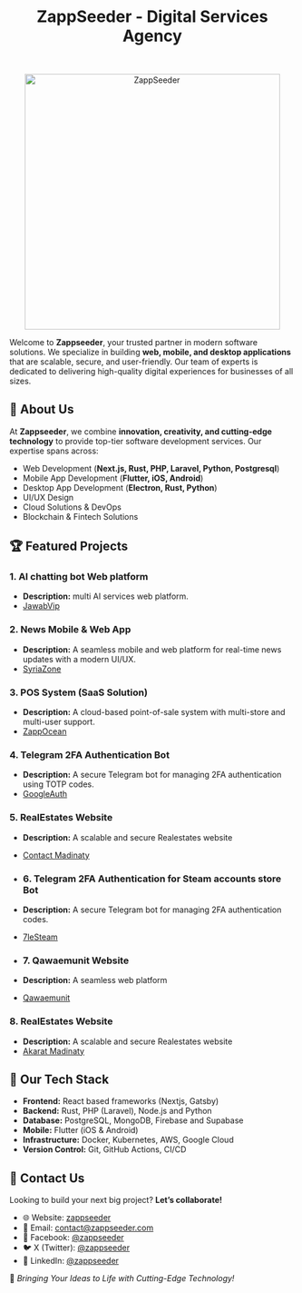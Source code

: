 <h1 align="center">ZappSeeder - Digital Services Agency</h1> <br>

<p align="center">
  <a href="https://zappseeder.com/">
    <img alt="ZappSeeder" title="ZappSeeder" src="https://i.imgur.com/OjuI2eN.png" width="450">
  </a>
</p>

Welcome to **Zappseeder**, your trusted partner in modern software solutions. We specialize in building **web, mobile, and desktop applications** that are scalable, secure, and user-friendly. Our team of experts is dedicated to delivering high-quality digital experiences for businesses of all sizes.

## 🚀 About Us
At **Zappseeder**, we combine **innovation, creativity, and cutting-edge technology** to provide top-tier software development services. Our expertise spans across:
- Web Development (**Next.js, Rust, PHP, Laravel, Python, Postgresql**)
- Mobile App Development (**Flutter, iOS, Android**)
- Desktop App Development (**Electron, Rust, Python**)
- UI/UX Design
- Cloud Solutions & DevOps
- Blockchain & Fintech Solutions

## 🏆 Featured Projects

### 1. **AI chatting bot Web platform**
- **Description:** multi AI services web platform.
- [JawabVip](https://jawab-vip.com/en)

### 2. **News Mobile & Web App**
- **Description:** A seamless mobile and web platform for real-time news updates with a modern UI/UX.
- [SyriaZone](https://souriazone.com/)

### 3. **POS System (SaaS Solution)**
- **Description:** A cloud-based point-of-sale system with multi-store and multi-user support.
- [ZappOcean](https://zappocean.com/)

### 4. **Telegram 2FA Authentication Bot**
- **Description:** A secure Telegram bot for managing 2FA authentication using TOTP codes.
- [GoogleAuth](https://web.telegram.org/k/#@gauth_bot)

### 5. **RealEstates Website**
- **Description:** A scalable and secure Realestates website
- [Contact Madinaty](https://www.contact-madinaty.com/)

- ### 6. **Telegram 2FA Authentication for Steam accounts store Bot**
- **Description:** A secure Telegram bot for managing 2FA authentication codes.
- [7leSteam](https://web.telegram.org/k/#@hllestore_bot)

- ### 7. **Qawaemunit Website**
- **Description:** A seamless web platform
- [Qawaemunit](https://www.qawaemunit.com/)

### 8. **RealEstates Website**
- **Description:** A scalable and secure Realestates website
- [Akarat Madinaty](https://www.akaratmadinaty.org/)


## 🔧 Our Tech Stack
- **Frontend:** React based frameworks (Nextjs, Gatsby)
- **Backend:** Rust, PHP (Laravel), Node.js and Python
- **Database:** PostgreSQL, MongoDB, Firebase and Supabase
- **Mobile:** Flutter (iOS & Android)
- **Infrastructure:** Docker, Kubernetes, AWS, Google Cloud
- **Version Control:** Git, GitHub Actions, CI/CD


## 📩 Contact Us
Looking to build your next big project? **Let’s collaborate!**
- 🌐 Website: [zappseeder](https://zappseeder.com/)
- 📧 Email: [contact@zappseeder.com](mailto:contact@zappseeder.com)
- 📘 Facebook: [@zappseeder](https://www.facebook.com/zappseeder/)
- 🐦 X (Twitter): [@zappseeder](https://x.com/zappseeder)
- 🔗 LinkedIn: [@zappseeder](https://www.linkedin.com/company/zappseeder)

📍 *Bringing Your Ideas to Life with Cutting-Edge Technology!*
